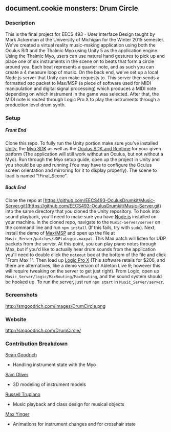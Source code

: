 ## document.cookie monsters: Drum Circle

### Description
This is the final project for EECS 493 - User Interface Design taught by Mark Ackerman at the University of Michigan for the Winter 2015 semester. We've created a virtual reality music-making application using both the Oculus Rift and the Thalmic Myo using Unity 5 as the application engine. Using the Thalmic Myo, users can use natural hand gestures to pick up and place one of six instruments in the scene on to beats that form a circle around you. Each beat represents a quarter note, and as such you can create a 4 measure loop of music. On the back end, we've set up a local Node.js server that Unity can make requests to. This server then sends a formatted osc packet to Max/MSP (a piece of software used for MIDI manipulation and digital signal processing) which produces a MIDI note depending on which instrument in the game was selected. After that, the MIDI note is routed through Logic Pro X to play the instruments through a production level drum synth.

### Setup
##### Front End
Clone this repo. To fully run the Unity portion make sure you've installed [Unity](http://unity3d.com/get-unity), the [Myo SDK](https://developer.thalmic.com/login/?next=/downloads) as well as the [Oculus SDK and Runtime](https://developer.oculus.com/downloads/) for your given patform (The application will still work without an Oculus, but not without a Myo). Run through the Myo setup guide, open up the project in Unity and you should be up and running (You may have to configure the Oculus screen orientation and mirroring for it to display properly). The scene to load is named "!Final_Scene".
##### Back End
Clone the repo at [https://github.com/EECS493-OculusDrumkit/Music-Server.git](https://github.com/EECS493-OculusDrumkit/Music-Server.git) into the same directory that you cloned the Unity repository. To hook into sound playback, you'll need to make sure you have [Node.js](https://nodejs.org/) installed on your machine. In the cloned repo, navigate to the `Music-Server/server` on the command line and run `npm install` (If this fails, try with `sudo`). Next, install the demo of [Max/MSP](https://cycling74.com/downloads/) and open up the file at `Music_Server/patches/UDPtoLogic.maxpat`. This Max patch will listen for UDP packets from the server. At this point, you can play piano notes through Max, but if you'd like to actually hear drum sounds from the application you'll need to double click the `noteout` box at the bottom of the file and click "From Max 1". Then load up [Logic Pro X](https://itunes.apple.com/us/app/logic-pro-x/id634148309?mt=12) (This software retails for $200, and there are alternatives, like a demo version of Ableton Live 9; however this will require tweaking on the server to get just right). From Logic, open up `Music_Server/logic/MaxRouting/MaxRouting`, and the sound system should be hooked up. To run the server, just run `npm start` in `Music_Server/server`.

### Screenshots
http://smgoodrich.com/images/DrumCircle.png

### Website
http://smgoodrich.com/DrumCircle/

### Contribution Breakdown
[Sean Goodrich](https://github.com/smgood)
- Handling instrument state with the Myo

[Sam Oliver](https://github.com/smoliver)
- 3D modeling of instrument models

[Russell Trupiano](https://github.com/russelltrupiano)
- Music playback and class design for musical objects

[Max Yinger](https://github.com/shmacks)
- Animations for instrument changes and for crosshair state
